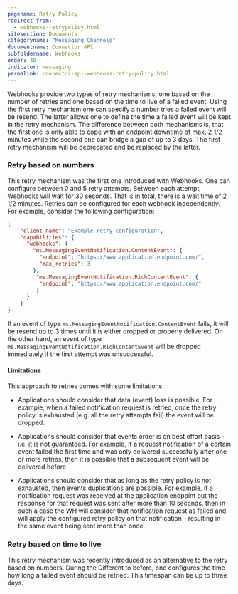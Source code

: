 ```yaml
---
pagename: Retry Policy
redirect_from:
  - webhooks-retrypolicy.html
sitesection: Documents
categoryname: "Messaging Channels"
documentname: Connector API
subfoldername: Webhooks
order: 40
indicator: messaging
permalink: connector-api-webhooks-retry-policy.html
---
```

Webhooks provide two types of retry mechanisms; one based on the number of retries and one based on the time to live of a failed event. Using the first retry mechanism one can specify a number tries a failed event will be resend. The latter allows one to define the time a failed event will be kept in the retry mechanism. The difference between both mechanisms is, that the first one is only able to cope with an endpoint downtime of max. 2 1/2 minutes while the second one can bridge a gap of up to 3 days. The first retry mechanism will be deprecated and be replaced by the latter.

### Retry based on numbers

This retry mechanism was the first one introduced with Webhooks. One can configure between 0 and 5 retry attempts. Between each attempt, Webhooks will wait for 30 seconds. That is in total, there is a wait time of 2 1/2 minutes. Retries can be configured for each webhook independently. For example, consider the following configuration:

```json
{
    "client_name": "Example retry configuration",
    "capabilities": {
      "webhooks": {
        "ms.MessagingEventNotification.ContentEvent": {
          "endpoint": "https://www.application.endpoint.com/",
          "max_retries": 3
        },
         "ms.MessagingEventNotification.RichContentEvent": {
          "endpoint": "https://www.application.endpoint.com/"
         }
      }
    }
}
```

If an event of type `ms.MessagingEventNotification.ContentEvent` fails, it will be resend up to 3 times until it is either dropped or properly delivered. On the other hand, an event of type `ms.MessagingEventNotification.RichContentEvent` will be dropped immediately if the first attempt was unsuccessful.

#### Limitations

This approach to retries comes with some limitations:

* Applications should consider that data (event) loss is possible. For example, when a failed notification request is retried, once the retry policy is exhausted (e.g. all the retry attempts fail) the event will be dropped.

* Applications should consider that events order is on best effort basis - i.e. it is not guaranteed. For example, if a request notification of a certain event failed the first time and was only delivered successfully after one or more retries, then it is possible that a subsequent event will be delivered before.

* Applications should consider that as long as the retry policy is not exhausted, then events duplications are possible. For example, if a notification request was received at the application endpoint but the response for that request was sent after more than 10 seconds, then in such a case the WH will consider that notification request as failed and will apply the configured retry policy on that notification - resulting in the same event being sent more than once.   

### Retry based on time to live

This retry mechanism was recently introduced as an alternative to the retry based on numbers. During the Different to before, one configures the time how long a failed event should be retried. This timespan can be up to three days. 
